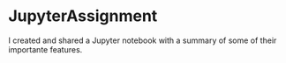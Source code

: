 # JupyterAssignment
I created and shared a Jupyter notebook with a summary of some of their importante features.
